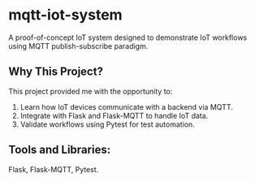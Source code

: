 # mqtt-iot-system
A proof-of-concept IoT system designed to demonstrate IoT workflows using MQTT publish-subscribe paradigm.


## Why This Project?
This project provided me with the opportunity to:
1. Learn how IoT devices communicate with a backend via MQTT.
2. Integrate with Flask and Flask-MQTT to handle IoT data.
3. Validate workflows using Pytest for test automation.


## Tools and Libraries:
Flask, Flask-MQTT, Pytest.

